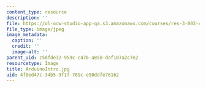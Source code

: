 ```yaml
---
content_type: resource
description: ''
file: https://ol-ocw-studio-app-qa.s3.amazonaws.com/courses/res-3-002-collaborative-design-and-creative-expression-with-arduino-microcontrollers-january-iap-2017/4f0ed47c34b59f1f769ce90ddfe76162_ArduinoIntro.jpg
file_type: image/jpeg
image_metadata:
  caption: ''
  credit: ''
  image-alt: ''
parent_uid: c58fde32-959c-c476-a858-daf107a2c7e2
resourcetype: Image
title: ArduinoIntro.jpg
uid: 4f0ed47c-34b5-9f1f-769c-e90ddfe76162
---
```

